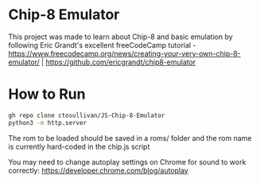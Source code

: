 # Chip-8 Emulator

This project was made to learn about Chip-8 and basic emulation by following Eric Grandt's excellent freeCodeCamp tutorial - https://www.freecodecamp.org/news/creating-your-very-own-chip-8-emulator/ | https://github.com/ericgrandt/chip8-emulator

# How to Run

```sh
gh repo clone ctosullivan/JS-Chip-8-Emulator
python3 -m http.server
```

The rom to be loaded should be saved in a roms/ folder and the rom name is currently hard-coded in the chip.js script

You may need to change autoplay settings on Chrome for sound to work correctly: https://developer.chrome.com/blog/autoplay
